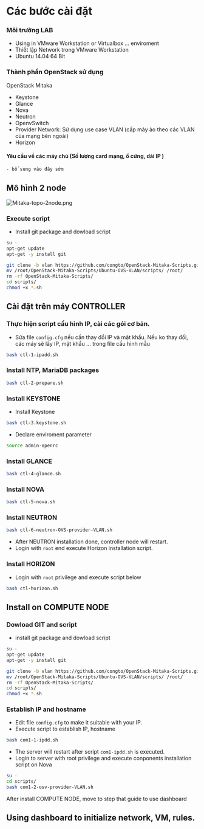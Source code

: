 # Các bước cài đặt

### Môi trường LAB
- Using in VMware Workstation or Virtualbox ... enviroment
- Thiết lập Network trong VMware Workstation
- Ubuntu 14.04 64 Bit

### Thành phần OpenStack sử dụng

OpenStack Mitaka 

- Keystone
- Glance
- Nova
- Neutron
 - OpenvSwitch
 - Provider Network: Sử dụng use case VLAN (cấp máy ảo theo các VLAN của mạng bên ngoài)
- Horizon 


#### Yêu cầu về các máy chủ (Số lượng card mạng, ổ cứng, dải IP )

```sh
- bổ sung vào đây sớm 
```

## Mô hình 2 node 
![Mitaka-topo-2node.png](./images/OPS-Network-TOPO-Provider-VLAN.png)

### Execute script
- Install git package and dowload script 
```sh
su -
apt-get update
apt-get -y install git 

git clone -b vlan https://github.com/congto/OpenStack-Mitaka-Scripts.git
mv /root/OpenStack-Mitaka-Scripts/Ubuntu-OVS-VLAN/scripts/ /root/
rm -rf OpenStack-Mitaka-Scripts/
cd scripts/
chmod +x *.sh
```

## Cài đặt trên máy CONTROLLER 
### Thực hiện script cấu hình IP, cài các gói cơ bản.
- Sửa file `config.cfg` nếu cần thay đổi IP và mật khẩu. Nếu ko thay đổi, các máy sẽ lấy IP, mật khẩu ... trong file cấu hình mẫu
 
```sh
bash ctl-1-ipadd.sh
```

### Install NTP, MariaDB packages
```sh
bash ctl-2-prepare.sh
```

### Install KEYSTONE
- Install Keystone
```sh
bash ctl-3.keystone.sh
```

- Declare enviroment parameter
```sh
source admin-openrc
```

### Install GLANCE
```sh
bash ctl-4-glance.sh
```

### Install NOVA
```sh
bash ctl-5-nova.sh
```




### Install NEUTRON
```sh
bash ctl-6-neutron-OVS-provider-VLAN.sh
```
- After NEUTRON installation done, controller node will restart.
- Login with `root` end execute Horizon installation script.

### Install HORIZON
- Login with  `root` privilege and execute script below
```sh
bash ctl-horizon.sh
```

## Install on COMPUTE NODE
### Dowload GIT and script
- install git package and dowload script 
```sh
su -
apt-get update
apt-get -y install git 

git clone -b vlan https://github.com/congto/OpenStack-Mitaka-Scripts.git
mv /root/OpenStack-Mitaka-Scripts/Ubuntu-OVS-VLAN/scripts/ /root/
rm -rf OpenStack-Mitaka-Scripts/
cd scripts/
chmod +x *.sh
```

### Establish IP and hostname
- Edit file `config.cfg`  to make it suitable with your IP.
- Execute script to establish IP, hostname
```sh
bash com1-1-ipdd.sh
```
- The server will restart after script `com1-ipdd.sh` is executed.
- Login to server with root privilege and execute conponents installation script on Nova

```sh
su -
cd scripts/
bash com1-2-osv-provider-VLAN.sh
```

After install COMPUTE NODE, move to step that guide to use dashboard


## Using dashboard to initialize network, VM, rules.

